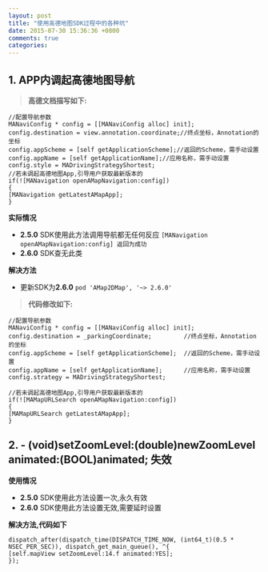```yaml
---
layout: post
title: "使用高德地图SDK过程中的各种坑"
date: 2015-07-30 15:36:36 +0800
comments: true
categories: 
---
```

## 1. APP内调起高德地图导航 


> **高德文档描写如下:**

```
//配置导航参数
MANaviConfig * config = [[MANaviConfig alloc] init];
config.destination = view.annotation.coordinate;//终点坐标，Annotation的坐标
config.appScheme = [self getApplicationScheme];//返回的Scheme，需手动设置
config.appName = [self getApplicationName];//应用名称，需手动设置
config.style = MADrivingStrategyShortest;
//若未调起高德地图App,引导用户获取最新版本的
if(![MANavigation openAMapNavigation:config])
{
[MANavigation getLatestAMapApp];
}
```

**实际情况**

-  **2.5.0** SDK使用此方法调用导航都无任何反应  `[MANavigation openAMapNavigation:config] 返回为成功`
-  **2.6.0** SDK查无此类


**解决方法**

-  更新SDK为**2.6.0**  `pod 'AMap2DMap', '~> 2.6.0'`

> **代码修改如下:**

```
//配置导航参数
MANaviConfig * config = [[MANaviConfig alloc] init];
config.destination = _parkingCoordinate;         //终点坐标，Annotation的坐标    
config.appScheme = [self getApplicationScheme];  //返回的Scheme，需手动设置
config.appName = [self getApplicationName];      //应用名称，需手动设置
config.strategy = MADrivingStrategyShortest;

//若未调起高德地图App,引导用户获取最新版本的
if(![MAMapURLSearch openAMapNavigation:config])
{
[MAMapURLSearch getLatestAMapApp];
}
```


## 2. - (void)setZoomLevel:(double)newZoomLevel animated:(BOOL)animated; 失效


**使用情况**

-  **2.5.0** SDK使用此方法设置一次,永久有效
-  **2.6.0** SDK使用此方法设置无效,需要延时设置


**解决方法,代码如下**

```
dispatch_after(dispatch_time(DISPATCH_TIME_NOW, (int64_t)(0.5 * NSEC_PER_SEC)), dispatch_get_main_queue(), ^{
[self.mapView setZoomLevel:14.f animated:YES];
});
```
